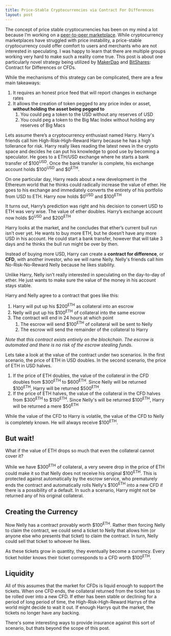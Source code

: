 ```yaml
---
title: Price-Stable Cryptocurrencies via Contract For Differences
layout: post
---
```


The concept of price stable cryptocurrencies has been on my mind a lot because I’m working on a [peer-to-peer marketplace](http://safemarket.github.io). While cryptocurrency marketplaces have struggled with price instability, a price-stable cryptocurrency could offer comfort to users and merchants who are not interested in speculating. I was happy to learn that there are multiple groups working very hard to make such a reality come true. This post is about one particularly novel strategy being utilized by [MakerDao](http://makerdao.com/) and [BitShares](https://bitshares.org/): Contract for Differences or CFDs. 

While the mechanisms of this strategy can be complicated, there are a few main takeaways:

1. It requires an honest price feed that will report changes in exchange rates
2. It allows the creation of token pegged to any price index or asset, **without holding the asset being pegged to**
	1. You could peg a token to the USD without any reserves of USD
	2. You could peg a token to the Big Mac Index without holding any reserves of Big Macs

Lets assume there’s a cryptocurrency enthusiast named Harry. Harry's friends call him High-Risk-High-Reward Harry because he has a high tollerance for risk. Harry really likes reading the latest news in the crypto space and decides he can put his knowledge to good use by becoming a speculator. He goes to a ETH/USD exchange where he starts a bank transfer of $100<sup>USD</sup>. Once the bank transfer is complete, his exchange account holds $100<sup>USD</sup> and $0<sup>ETH</sup>.

On one particular day, Harry reads about a new development in the Ethereum world that he thinks could radically increase the value of ether. He goes to his exchange and immediately converts the entirety of his portfolio from USD to ETH. Harry now holds $0<sup>USD</sup> and $100<sup>ETH</sup>

It turns out, Harry’s prediction was right and his decision to convert USD to ETH was very wise. The value of ether doubles. Harry’s exchange account now holds $0<sup>USD</sup> and $200<sup>ETH</sup>

Harry looks at the market, and he concludes that ether’s current bull run isn’t over yet. He wants to buy more ETH, but he doesn’t have any more USD in his account. He could start a bank transfer, however that will take 3 days and he thinks the bull run might be over by then.

Instead of buying more USD, Harry can create a **contract for difference**, or **CFD**, with another investor,  who we will name Nelly. Nelly's friends call him No-Risk-No-Reward Nelly because he likes stability.

Unlike Harry, Nelly isn’t really interested in speculating on the day-to-day of ether. He just wants to make sure the value of the money in his account stays stable.

Harry and Nelly agree to a contract that goes like this:

1. Harry will put up his $200<sup>ETH</sup> as collateral into an escrow
2. Nelly will put up his $100<sup>ETH</sup> of collateral into the same escrow
3. The contract will end in 24 hours at which point
	1. The escrow will send $100<sup>ETH</sup> of collateral will be sent to Nelly
	2. The escrow will send the remainder of the collateral to Harry

*Note that this contract exists entirely on the blockchain. The escrow is automated and there is no risk of the escrow stealing funds.*

Lets take a look at the value of the contract under two scenarios. In the first scenario, the price of ETH in USD doubles. In the second scenario, the price of ETH in USD halves.

1. If the price of ETH doubles, the value of the collateral in the CFD doubles from $300<sup>ETH</sup> to $600<sup>ETH</sup>. Since Nelly will be returned $100<sup>ETH</sup>, Harry will be returned $500<sup>ETH</sup>.
2. If the price of ETH halves, the value of the collateral in the CFD halves from $300<sup>ETH</sup> to $150<sup>ETH</sup>. Since Nelly's will be returned $100<sup>ETH</sup>, Harry will be returned a mere $50<sup>ETH</sup>

While the value of the CFD to Harry is volatile, the value of the CFD to Nelly is completely known. He will always receive $100<sup>ETH</sup>.

## But wait!

What if the value of ETH drops so much that even the collateral cannot cover it?

While we have $300<sup>ETH</sup> of collateral, a very severe drop in the price of ETH could make it so that Nelly does not receive his original $100<sup>ETH</sup>. This is protected against automatically by the escrow service, who prematurely ends the contract and  automatically rolls Nelly's $100<sup>ETH</sup> into a new CFD if there is a possibility of a default. In such a scenario, Harry might not be returned any of his original collateral.

## Creating the Currency

Now Nelly has a contract provably worth $100<sup>ETH</sup>. Rather then forcing Nelly to claim the contract, we could send a ticket to Nelly that allows him (or anyone else who presents that ticket) to claim the contract. In turn, Nelly could sell that ticket to whoever he likes.

As these tickets grow in quantity, they eventually become a currency. Every ticket holder knows their ticket corresponds to a CFD worth $100<sup>ETH</sup>.

## Liquidity

All of this assumes that the market for CFDs is liquid enough to support the tickets. When one CFD ends, the collateral returned from the ticket has to be rolled over into a new CFD. If ether has been stable or declining for a period of long period of time, the High-Risk-High-Reward Harrys of the world might decide to wait it out. If enough Harrys quit the market, the tickets no longer have any backing.

There's some interesting ways to provide insurance against this sort of scenario, but thats beyond the scope of this post.